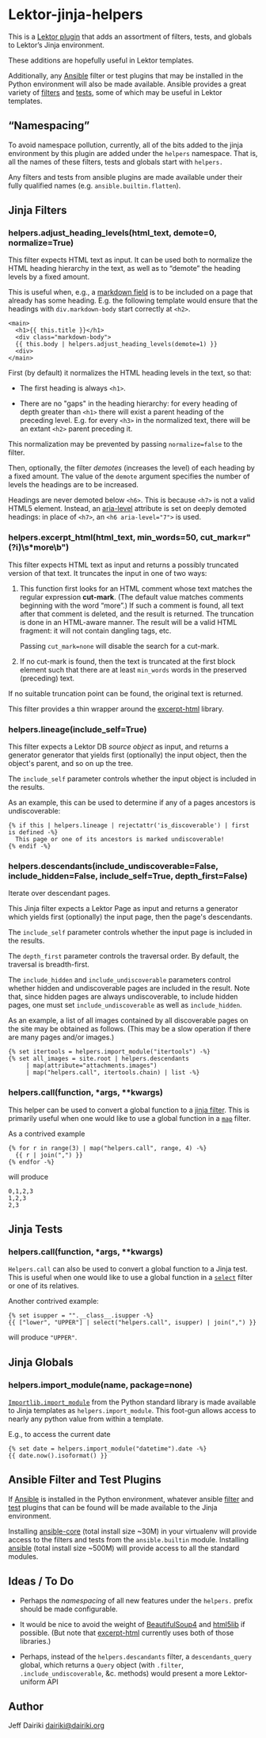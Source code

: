 # Lektor-jinja-helpers

This is a [Lektor plugin] that adds an assortment of filters, tests,
and globals to Lektor’s Jinja environment.

These additions are hopefully useful in Lektor templates.

Additionally, any [Ansible] filter or test plugins that may be
installed in the Python environment will also be made available.
Ansible provides a great variety of [filters][ansible filters] and
[tests][ansible tests], some of which may be useful in Lektor
templates.

## “Namespacing”

To avoid namespace pollution, currently, all of the bits added to the
jinja environment by this plugin are added under the `helpers`
namespace. That is, all the names of these filters, tests and globals
start with `helpers.`

Any filters and tests from ansible plugins are made available under
their fully qualified names (e.g. `ansible.builtin.flatten`).

## Jinja Filters

### helpers.adjust\_heading\_levels(html\_text, demote=0, normalize=True)

This filter expects HTML text as input. It can be used both to
normalize the HTML heading hierarchy in the text, as well as to
“demote” the heading levels by a fixed amount.

This is useful when, e.g., a [markdown field] is to be included on a
page that already has some heading. E.g. the following template would
ensure that the headings with `div.markdown-body` start correctly at
`<h2>`.

```j2
<main>
  <h1>{{ this.title }}</h1>
  <div class="markdown-body">
  {{ this.body | helpers.adjust_heading_levels(demote=1) }}
  <div>
</main>
```

First (by default) it normalizes the HTML heading levels in the text, so that:

- The first heading is always `<h1>`.

- There are no "gaps" in the heading hierarchy: for every heading of
  depth greater than `<h1>` there will exist a parent heading of the
  preceding level. E.g. for every `<h3>` in the normalized text, there
  will be an extant `<h2>` parent preceding it.

This normalization may be prevented by passing `normalize=false` to
the filter.

Then, optionally, the filter *demotes* (increases the level) of each
heading by a fixed amount. The value of the `demote` argument
specifies the number of levels the headings are to be increased.

Headings are never demoted below `<h6>`. This is because `<h7>` is not
a valid HTML5 element. Instead, an [aria-level] attribute is set on
deeply demoted headings: in place of `<h7>`, an `<h6 aria-level="7">`
is used.

### helpers.excerpt\_html(html\_text, min\_words=50, cut\_mark=r"(?i)\s*more\b")

This filter expects HTML text as input and returns a possibly truncated
version of that text. It truncates the input in one of two ways:

1. This function first looks for an HTML comment whose text matches
   the regular expression **cut-mark**. (The default value matches
   comments beginning with the word “more”.) If such a comment is
   found, all text after that comment is deleted, and the result is
   returned. The truncation is done in an HTML-aware manner. The
   result will be a valid HTML fragment: it will not contain dangling
   tags, etc.

   Passing `cut_mark=none` will disable the search for a cut-mark.

2. If no cut-mark is found, then the text is truncated at the first
   block element such that there are at least ``min_words`` words in
   the preserved (preceding) text.

If no suitable truncation point can be found, the original text is returned.

This filter provides a thin wrapper around the [excerpt-html] library.


### helpers.lineage(include\_self=True)

This filter expects a Lektor DB *source object* as input, and returns
a generator generator that yields first (optionally) the input
object, then the object's parent, and so on up the tree.

The `include_self` parameter controls whether the input object is
included in the results.

As an example, this can be used to determine if any of a pages ancestors is undiscoverable:

```j2
{% if this | helpers.lineage | rejectattr('is_discoverable') | first is defined -%}
  This page or one of its ancestors is marked undiscoverable!
{% endif -%}
```

### helpers.descendants(include\_undiscoverable=False, include\_hidden=False, include\_self=True, depth\_first=False)

Iterate over descendant pages.

This Jinja filter expects a Lektor Page as input and returns a
generator which yields first (optionally) the input page, then the
page's descendants.

The `include_self` parameter controls whether the input page
is included in the results.

The `depth_first` parameter controls the traversal order.  By
default, the traversal is breadth-first.

The `include_hidden` and `include_undiscoverable` parameters control
whether hidden and undiscoverable pages are included in the result.
Note that, since hidden pages are always undiscoverable, to include hidden pages,
one must set `include_undiscoverable` as well as `include_hidden`.

As an example, a list of all images contained by all discoverable
pages on the site may be obtained as follows. (This may be a slow operation
if there are many pages and/or images.)

```j2
{% set itertools = helpers.import_module("itertools") -%}
{% set all_images = site.root | helpers.descendants
     | map(attribute="attachments.images")
     | map("helpers.call", itertools.chain) | list -%}
```

### helpers.call(function, \*args, \*\*kwargs)

This helper can be used to convert a global function to a [jinja
filter]. This is primarily useful when one would like to use a global
function in a [`map`][map filter] filter.

As a contrived example

```j2
{% for r in range(3) | map("helpers.call", range, 4) -%}
  {{ r | join(",") }}
{% endfor -%}
```

will produce

```
0,1,2,3
1,2,3
2,3
```

## Jinja Tests

### helpers.call(function, \*args, \*\*kwargs)

`Helpers.call` can also be used to convert a global function to a
Jinja test.  This is useful when one would like to use a global
function in a [`select`][select filter] filter or one of its
relatives.

Another contrived example:

```j2
{% set isupper = "".__class__.isupper -%}
{{ ["lower", "UPPER"] | select("helpers.call", isupper) | join(",") }}
```

will produce `"UPPER"`.

## Jinja Globals

### helpers.import\_module(name, package=none)

[`Importlib.import_module`][import-module] from the Python standard library is made available to Jinja templates as `helpers.import_module`. This foot-gun allows access to nearly any python value from within a template.

E.g., to access the current date

```j2
{% set date = helpers.import_module("datetime").date -%}
{{ date.now().isoformat() }}
```

## Ansible Filter and Test Plugins

If [Ansible] is installed in the Python environment, whatever ansible
[filter][ansible filters] and [test][ansible tests] plugins that can
be found will be made available to the Jinja environment.

Installing [ansible-core] (total install size ~30M) in your virtualenv
will provide access to the filters and tests from the
`ansible.builtin` module.  Installing [ansible] (total install size
~500M) will provide access to all the standard modules.

## Ideas / To Do

- Perhaps the *namespacing* of all new features under the `helpers.`
  prefix should be made configurable.

- It would be nice to avoid the weight of [BeautifulSoup4] and
  [html5lib] if possible.  (But note that [excerpt-html] currently
  uses both of those libraries.)

- Perhaps, instead of the `helpers.descandants` filter, a
  `descendants_query` global, which returns a `Query` object (with
  `.filter`, `.include_undiscoverable`, &c. methods) would present a
  more Lektor-uniform API

## Author

Jeff Dairiki <dairiki@dairiki.org>


[Lektor]: <https://pypi.org/project/lektor/>
[Jinja]: <https://jinja.palletsprojects.com/en/3.1.x/>
[Lektor plugin]: <https://www.getlektor.com/docs/plugins/>
[markdown field]: <https://www.getlektor.com/docs/api/db/types/markdown/>
[aria-level]: <https://developer.mozilla.org/en-US/docs/Web/Accessibility/ARIA/Attributes/aria-level>
[html5lib]: <https://pypi.org/project/html5lib/>
[BeautifulSoup4]: <https://pypi.org/project/beautifulsoup4/>
[excerpt-html]: <https://pypi.org/project/excerpt-html/> (Excerpt-html at PyPI)
[jinja filter]: <https://jinja.palletsprojects.com/en/3.1.x/templates/#id11>
[map filter]: <https://jinja.palletsprojects.com/en/3.1.x/templates/#jinja-filters.map>
[select filter]: <https://jinja.palletsprojects.com/en/3.1.x/templates/#jinja-filters.select>
[import-module]: <https://docs.python.org/3/library/importlib.html#importlib.import_module>

[Ansible]: <https://pypi.org/project/ansible/>
[ansible-core]: <https://pypi.org/project/ansible-core/>
[ansible filters]: <https://docs.ansible.com/ansible/latest/collections/index_filter.html>
[ansible tests]: <https://docs.ansible.com/ansible/latest/collections/index_test.html>
